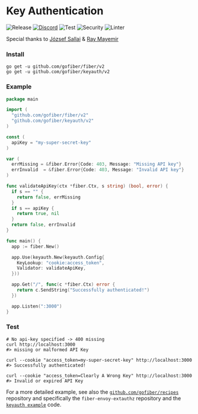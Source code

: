 # Key Authentication

![Release](https://img.shields.io/github/release/gofiber/keyauth.svg)
[![Discord](https://img.shields.io/badge/discord-join%20channel-7289DA)](https://gofiber.io/discord)
![Test](https://github.com/gofiber/keyauth/workflows/Test/badge.svg)
![Security](https://github.com/gofiber/keyauth/workflows/Security/badge.svg)
![Linter](https://github.com/gofiber/keyauth/workflows/Linter/badge.svg)

Special thanks to [József Sallai](https://github.com/jozsefsallai) & [Ray Mayemir](https://github.com/raymayemir)

### Install
```
go get -u github.com/gofiber/fiber/v2
go get -u github.com/gofiber/keyauth/v2
```
### Example
```go
package main

import (
  "github.com/gofiber/fiber/v2"
  "github.com/gofiber/keyauth/v2"
)

const (
  apiKey = "my-super-secret-key"
)

var (
  errMissing = &fiber.Error{Code: 403, Message: "Missing API key"}
  errInvalid  = &fiber.Error{Code: 403, Message: "Invalid API key"}
)

func validateApiKey(ctx *fiber.Ctx, s string) (bool, error) {
  if s == "" {
    return false, errMissing
  }
  if s == apiKey {
    return true, nil
  }
  return false, errInvalid
}

func main() {
  app := fiber.New()

  app.Use(keyauth.New(keyauth.Config{
    KeyLookup: "cookie:access_token",
    Validator: validateApiKey,
  }))

  app.Get("/", func(c *fiber.Ctx) error {
    return c.SendString("Successfully authenticated!")
  })

  app.Listen(":3000")
}
```

### Test
```curl
# No api-key specified -> 400 missing 
curl http://localhost:3000
#> missing or malformed API Key

curl --cookie "access_token=my-super-secret-key" http://localhost:3000
#> Successfully authenticated!

curl --cookie "access_token=Clearly A Wrong Key" http://localhost:3000
#> Invalid or expired API Key
```

For a more detailed example, see also the [`github.com/gofiber/recipes`](https://github.com/gofiber/recipes) repository and specifically the `fiber-envoy-extauthz` repository and the [`keyauth example`](https://github.com/gofiber/recipes/blob/master/fiber-envoy-extauthz/authz/main.go) code.
